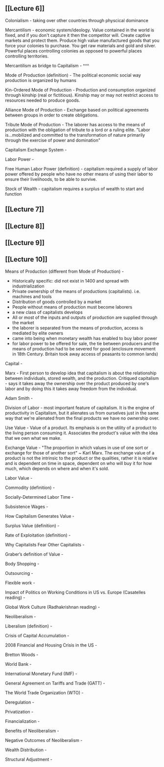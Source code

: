 ## [[Lecture 6]]
Colonialism - taking over other countries through physcical dominance

Mercantilism - economic system/ideology. Value contained in the world is fixed, and if you don't capture it then the competitor will. Create captive markets and protect them. Produce high value manufactured goods that you force your colonies to purchase. You get raw materials and gold and silver. Powerful places controlling colonies as opposed to powerful places controlling territories.

Mercantilism as bridge to Capitalism - ^^^

Mode of Production (definition) - The political economic social way production is organized by humans

Kin-Ordered Mode of Production - Production and consumption organized through kinship (real or fictitious). Kinship may or may not restrict access to resources needed to produce goods.

Alliance Mode of Production - Exchange based on political agreements between groups in order to create obligations.

Tribute Mode of Production - The laborer has access to the means of production with the obligation of tribute to a lord or a ruling elite. "Labor is...mobilized and committed to the transformation of nature primarily through the exercise of power and domination"

Capitalism Exchange System - 

Labor Power - 

Free Human Labor Power (definition) - capitalism required a supply of labor power offered by people who have no other means of using their labor to ensure their livelihoods, to be able to survive.

Stock of Wealth - capitalism requires a surplus of wealth to start and function


## [[Lecture 7]]



## [[Lecture 8]]


## [[Lecture 9]]



## [[Lecture 10]]



Means of Production (different from Mode of Production) -
+ Historically specific: did not exist in 1400 and spread with industrialization
+ Private ownership of the means of productions (capitalists). i.e. machines and tools
+ Distribution of goods controlled by a market
+ People without means of production must become laborers
+ a new class of capitalists develops
+ All or most of the inputs and outputs of production are supplied through the market
+ the laborer is separated from the means of production, access is mediated by elite owners
+ came into being when monetary wealth has enabled to buy labor power
+ for labor power to be offered for sale, the tie between producers and the means of production had to be severed for good (enclosure movement in 18th Century. Britain took away access of peasants to common lands)

Capital - 

Marx - First person to develop idea that capitalism is about the relationship between individuals, stored wealth, and the production. Critiqued capitalism - says it takes away the ownership over the product produced by one's labor and by doing this it takes away freedom from the individual. 

Adam Smith - 

Division of Labor - most important feature of capitalism. It is the engine of productivity in Capitalism, but it alienates us from ourselves just in the same way that we're alienated from the final products we have no ownership over.

Use Value - Value of a product. Its emphasis is on the utility of a product to the living person consuming it. Associates the product's value with the idea that we own what we make. 

Exchange Value - "The proportion in which values in use of one sort or exchange for those of another sort" ~ Karl Marx. The exchange value of a product is not the intrinsic to the product or the qualities, rather it is relative and is dependent on time in space, dependent on who will buy it for how much, which depends on where and when it's sold.

Labor Value - 

Commodity (definition) - 

Socially-Determined Labor Time -

Subsistence Wages - 

How Capitalism Generates Value - 

Surplus Value (definition) - 

Rate of Exploitation (definition) - 

Why Capitalists Fear Other Capitalists - 

Graber’s definition of Value - 

Body Shopping - 

Outsourcing - 

Flexible work -

Impact of Politics on Working Conditions in US vs. Europe (Casatelles reading) - 

Global Work Culture (Radhakrishnan reading) - 

Neoliberalism - 

Liberalism (definition) - 

Crisis of Capital Accumulation - 

2008 Financial and Housing Crisis in the US - 

Bretton Woods - 

World Bank - 

International Monetary Fund (IMF) - 

General Agreement on Tariffs and Trade (GATT) - 

The World Trade Organization (WTO) - 

Deregulation - 

Privatization - 

Financialization - 

Benefits of Neoliberalism - 

Negative Outcomes of Neoliberalism - 

Wealth Distribution - 

Structural Adjustment  -

